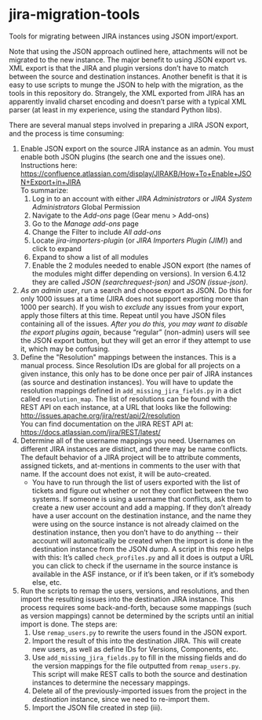 # jira-migration-tools

Tools for migrating between JIRA instances using JSON import/export.

Note that using the JSON approach outlined here, attachments will not be
migrated to the new instance. The major benefit to using JSON export vs. XML
export is that the JIRA and plugin versions don’t have to match between the
source and destination instances. Another benefit is that it is easy to use
scripts to munge the JSON to help with the migration, as the tools in this
repository do. Strangely, the XML exported from JIRA has an apparently invalid
charset encoding and doesn’t parse with a typical XML parser (at least in my
experience, using the standard Python libs).

There are several manual steps involved in preparing a JIRA JSON export, and
the process is time consuming:

1. Enable JSON export on the source JIRA instance as
   an admin. You must enable both JSON plugins (the search one and the issues
   one). Instructions here:
   https://confluence.atlassian.com/display/JIRAKB/How+To+Enable+JSON+Export+in+JIRA  
   To summarize:
   1. Log in to an account with either *JIRA Administrators* or *JIRA System Administrators* Global Permission
   2. Navigate to the *Add-ons* page (Gear menu > Add-ons)
   3. Go to the *Manage add-ons* page
   4. Change the Filter to include *All add-ons*
   5. Locate *jira-importers-plugin* (or *JIRA Importers Plugin (JIM)*) and click to expand
   6. Expand to show a list of all modules
   7. Enable the 2 modules needed to enable JSON export (the names of the modules might differ depending on versions).
      In version 6.4.12 they are called *JSON (searchrequest-json)* and *JSON (issue-json)*.
2. *As an admin user*, run a search and choose export as JSON. Do this for only
   1000 issues at a time (JIRA does not support exporting more than 1000 per
   search). If you wish to *exclude* any issues from your export, apply those
   filters at this time. Repeat until you have JSON files containing all of the
   issues. *After you do this, you may want to disable the export plugins
   again*, because “regular” (non-admin) users will see the JSON export button,
   but they will get an error if they attempt to use it, which may be
   confusing.
3. Define the "Resolution" mappings between the instances. This is a manual
   process. Since Resolution IDs are global for all projects on a given
   instance, this only has to be done once per pair of JIRA instances (as
   source and destination instances). You will have to update the resolution
   mappings defined in `add_missing_jira_fields.py` in a dict called
   `resolution_map`. The list of resolutions can be found with
   the REST API on each instance, at a URL that looks like the following:
   http://issues.apache.org/jira/rest/api/2/resolution  
   You can find documentation on the JIRA REST API at:
   https://docs.atlassian.com/jira/REST/latest/
4. Determine all of the username mappings you need. Usernames on different JIRA
   instances are distinct, and there may be name conflicts. The default
   behavior of a JIRA project will be to attribute comments, assigned tickets,
   and at-mentions in comments to the user with that name. If the account does
   not exist, it will be auto-created.
   * You have to run through the list of users exported with the list of
     tickets and figure out whether or not they conflict between the two
     systems. If someone is using a username that conflicts, ask them to
     create a new user account and add a mapping. If they don’t already have a
     user account on the destination instance, and the name they were using on
     the source instance is not already claimed on the destination instance,
     then you don’t have to do anything -- their account will automatically be
     created when the import is done in the destination instance from the JSON
     dump. A script in this repo helps with this: It’s called
     `check_profiles.py` and all it does is output a URL you can click to check
     if the username in the source instance is available in the ASF instance,
     or if it’s been taken, or if it’s somebody else, etc.
5. Run the scripts to remap the users, versions, and resolutions, and then
   import the resulting issues into the destination JIRA instance.
   This process requires some back-and-forth, because some mappings (such as
   version mappings) cannot be determined by the scripts until an initial
   import is done. The steps are:
   1. Use `remap_users.py` to rewrite the users found in the JSON export.
   2. Import the result of this into the destination JIRA. This will create
      new users, as well as define IDs for Versions, Components, etc.
   3. Use `add_missing_jira_fields.py` to fill in the missing fields and do
      the version mappings for the file outputted from `remap_users.py`. This
      script will make REST calls to both the source and destination
      instances to determine the necessary mappings.
   4. Delete all of the previously-imported issues from the project in the
      *destination* instance, since we need to re-import them.
   5. Import the JSON file created in step (iii).
